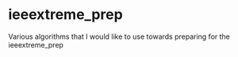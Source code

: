 # ieeextreme_prep
Various algorithms that I would like to use towards preparing for the ieeextreme_prep
